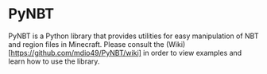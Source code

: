 # PyNBT
PyNBT is a Python library that provides utilities for easy manipulation of NBT and region files in Minecraft. Please consult the (Wiki)[https://github.com/mdio49/PyNBT/wiki] in order to view examples and learn how to use the library.
